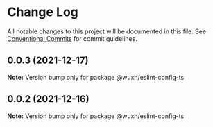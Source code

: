 # Change Log

All notable changes to this project will be documented in this file.
See [Conventional Commits](https://conventionalcommits.org) for commit guidelines.

## 0.0.3 (2021-12-17)

**Note:** Version bump only for package @wuxh/eslint-config-ts





## 0.0.2 (2021-12-16)

**Note:** Version bump only for package @wuxh/eslint-config-ts
